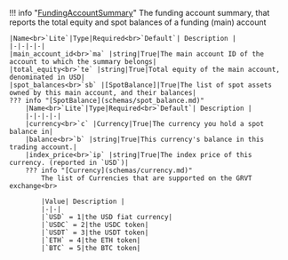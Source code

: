 !!! info "[FundingAccountSummary](schemas/funding_account_summary.md)"
    The funding account summary, that reports the total equity and spot balances of a funding (main) account<br>

    |Name<br>`Lite`|Type|Required<br>`Default`| Description |
    |-|-|-|-|
    |main_account_id<br>`ma` |string|True|The main account ID of the account to which the summary belongs|
    |total_equity<br>`te` |string|True|Total equity of the main account, denominated in USD|
    |spot_balances<br>`sb` |[SpotBalance]|True|The list of spot assets owned by this main account, and their balances|
    ??? info "[SpotBalance](schemas/spot_balance.md)"
        |Name<br>`Lite`|Type|Required<br>`Default`| Description |
        |-|-|-|-|
        |currency<br>`c` |Currency|True|The currency you hold a spot balance in|
        |balance<br>`b` |string|True|This currency's balance in this trading account.|
        |index_price<br>`ip` |string|True|The index price of this currency. (reported in `USD`)|
        ??? info "[Currency](schemas/currency.md)"
            The list of Currencies that are supported on the GRVT exchange<br>

            |Value| Description |
            |-|-|
            |`USD` = 1|the USD fiat currency|
            |`USDC` = 2|the USDC token|
            |`USDT` = 3|the USDT token|
            |`ETH` = 4|the ETH token|
            |`BTC` = 5|the BTC token|
